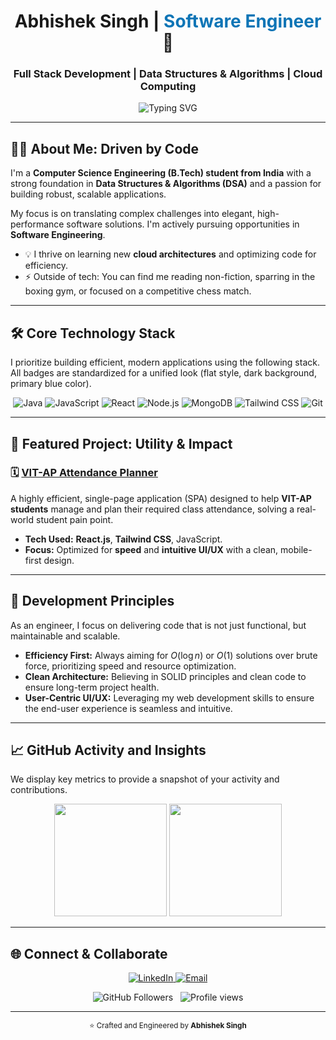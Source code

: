 <div align="center">
  <h1>Abhishek Singh | <span style="color:#0E75B6;">Software Engineer</span> 🚀</h1>
  <h3>Full Stack Development | Data Structures & Algorithms | Cloud Computing</h3>
</div>

<p align="center">
  <img src="https://readme-typing-svg.herokuapp.com?font=JetBrains+Mono&weight=600&size=24&pause=1000&color=0E75B6&center=true&vCenter=true&width=490&lines=Full+Stack+Developer;Java+%7C+React+%7C+DSA+Lover;Always+Learning+and+Building" alt="Typing SVG" />
</p>

---

## 👨‍💻 About Me: Driven by Code

I'm a **Computer Science Engineering (B.Tech) student from India** with a strong foundation in **Data Structures & Algorithms (DSA)** and a passion for building robust, scalable applications.

My focus is on translating complex challenges into elegant, high-performance software solutions. I'm actively pursuing opportunities in **Software Engineering**.

-   💡 I thrive on learning new **cloud architectures** and optimizing code for efficiency.
-   ⚡ Outside of tech: You can find me reading non-fiction, sparring in the boxing gym, or focused on a competitive chess match.

---

## 🛠️ Core Technology Stack

I prioritize building efficient, modern applications using the following stack. All badges are standardized for a unified look (flat style, dark background, primary blue color).

<p align="center">
  <img src="https://img.shields.io/badge/Java-0E75B6?logo=java&logoColor=white&style=flat-square&labelColor=1F2937" alt="Java"/>
  <img src="https://img.shields.io/badge/JavaScript-0E75B6?logo=javascript&logoColor=white&style=flat-square&labelColor=1F2937" alt="JavaScript"/>
  <img src="https://img.shields.io/badge/React-0E75B6?logo=react&logoColor=white&style=flat-square&labelColor=1F2937" alt="React"/>
  <img src="https://img.shields.io/badge/Node.js-0E75B6?logo=node.js&logoColor=white&style=flat-square&labelColor=1F2937" alt="Node.js"/>
  <img src="https://img.shields.io/badge/MongoDB-0E75B6?logo=mongodb&logoColor=white&style=flat-square&labelColor=1F2937" alt="MongoDB"/>
  <img src="https://img.shields.io/badge/Tailwind_CSS-0E75B6?logo=tailwind-css&logoColor=white&style=flat-square&labelColor=1F2937" alt="Tailwind CSS"/>
  <img src="https://img.shields.io/badge/Git-0E75B6?logo=git&logoColor=white&style=flat-square&labelColor=1F2937" alt="Git"/>
</p>

---

## 📌 Featured Project: Utility & Impact
### 🗓️ [VIT-AP Attendance Planner](https://vit-ap-attendance-planner.vercel.app/)

A highly efficient, single-page application (SPA) designed to help **VIT-AP students** manage and plan their required class attendance, solving a real-world student pain point.

-   **Tech Used:** **React.js**, **Tailwind CSS**, JavaScript.
-   **Focus:** Optimized for **speed** and **intuitive UI/UX** with a clean, mobile-first design.

---

## 🎯 Development Principles
As an engineer, I focus on delivering code that is not just functional, but maintainable and scalable.

-   **Efficiency First:** Always aiming for $O(\log n)$ or $O(1)$ solutions over brute force, prioritizing speed and resource optimization.
-   **Clean Architecture:** Believing in SOLID principles and clean code to ensure long-term project health.
-   **User-Centric UI/UX:** Leveraging my web development skills to ensure the end-user experience is seamless and intuitive.

---

## 📈 GitHub Activity and Insights

We display key metrics to provide a snapshot of your activity and contributions.

<p align="center">
  <img src="https://github-readme-stats.vercel.app/api/top-langs/?username=abhisheksingh7566&layout=compact&theme=tokyonight&hide_border=true&border_radius=10&langs_count=6" height="180px" />
  
  <img src="https://streak-stats.demolab.com?user=abhisheksingh7566&theme=tokyonight&hide_border=true&border_radius=10" height="180px" />
</p>

---

## 🌐 Connect & Collaborate

<p align="center">
  <a href="https://www.linkedin.com/in/abhisheksingh7566" target="_blank">
    <img src="https://img.shields.io/badge/Connect%20on%20LinkedIn-0A66C2?logo=linkedin&logoColor=white&style=for-the-badge&labelColor=1F2937" alt="LinkedIn"/>
  </a>
  <a href="mailto:abhisheksingh708226@gmail.com" target="_blank">
    <img src="https://img.shields.io/badge/Email%20Me-D14836?logo=gmail&logoColor=white&style=for-the-badge&labelColor=1F2937" alt="Email"/>
  </a>
</p>

<p align="center">
  <img src="https://img.shields.io/github/followers/abhisheksingh7566?label=Followers&style=flat-square&logo=GitHub&color=0E75B6&labelColor=1F2937" alt="GitHub Followers"/>
    <img src="https://komarev.com/ghpvc/?username=abhisheksingh7566&color=0E75B6&style=flat-square&label=Profile+Views" alt="Profile views"/>
</p>

---

<p align="center">
  <small>⭐ Crafted and Engineered by <b>Abhishek Singh</b></small>
</p>
